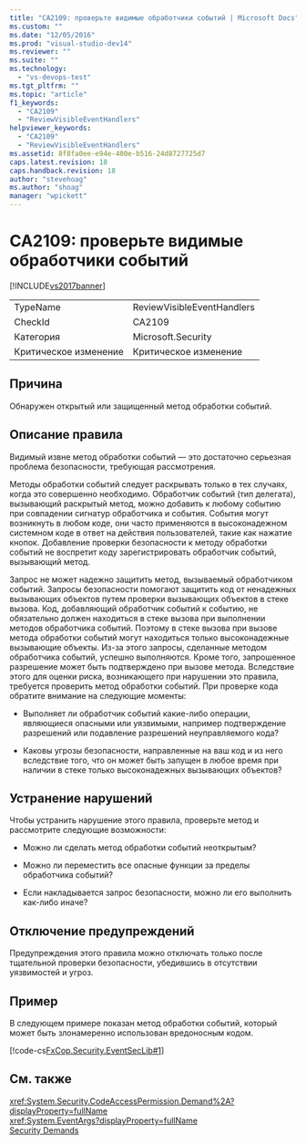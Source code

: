 ```yaml
---
title: "CA2109: проверьте видимые обработчики событий | Microsoft Docs"
ms.custom: ""
ms.date: "12/05/2016"
ms.prod: "visual-studio-dev14"
ms.reviewer: ""
ms.suite: ""
ms.technology: 
  - "vs-devops-test"
ms.tgt_pltfrm: ""
ms.topic: "article"
f1_keywords: 
  - "CA2109"
  - "ReviewVisibleEventHandlers"
helpviewer_keywords: 
  - "CA2109"
  - "ReviewVisibleEventHandlers"
ms.assetid: 8f8fa0ee-e94e-400e-b516-24d8727725d7
caps.latest.revision: 18
caps.handback.revision: 18
author: "stevehoag"
ms.author: "shoag"
manager: "wpickett"
---
```

# CA2109: проверьте видимые обработчики событий
[!INCLUDE[vs2017banner](../code-quality/includes/vs2017banner.md)]

|||  
|-|-|  
|TypeName|ReviewVisibleEventHandlers|  
|CheckId|CA2109|  
|Категория|Microsoft.Security|  
|Критическое изменение|Критическое изменение|  
  
## Причина  
 Обнаружен открытый или защищенный метод обработки событий.  
  
## Описание правила  
 Видимый извне метод обработки событий — это достаточно серьезная проблема безопасности, требующая рассмотрения.  
  
 Методы обработки событий следует раскрывать только в тех случаях, когда это совершенно необходимо.  Обработчик событий \(тип делегата\), вызывающий раскрытый метод, можно добавить к любому событию при совпадении сигнатур обработчика и события.  События могут возникнуть в любом коде, они часто применяются в высоконадежном системном коде в ответ на действия пользователей, такие как нажатие кнопок.  Добавление проверки безопасности к методу обработки событий не воспретит коду зарегистрировать обработчик событий, вызывающий метод.  
  
 Запрос не может надежно защитить метод, вызываемый обработчиком событий.  Запросы безопасности помогают защитить код от ненадежных вызывающих объектов путем проверки вызывающих объектов в стеке вызова.  Код, добавляющий обработчик событий к событию, не обязательно должен находиться в стеке вызова при выполнении методов обработчика событий.  Поэтому в стеке вызова при вызове метода обработки событий могут находиться только высоконадежные вызывающие объекты.  Из\-за этого запросы, сделанные методом обработчика событий, успешно выполняются.  Кроме того, запрошенное разрешение может быть подтверждено при вызове метода.  Вследствие этого для оценки риска, возникающего при нарушении это правила, требуется проверить метод обработки событий.  При проверке кода обратите внимание на следующие моменты:  
  
-   Выполняет ли обработчик событий какие\-либо операции, являющиеся опасными или уязвимыми, например подтверждение разрешений или подавление разрешений неуправляемого кода?  
  
-   Каковы угрозы безопасности, направленные на ваш код и из него вследствие того, что он может быть запущен в любое время при наличии в стеке только высоконадежных вызывающих объектов?  
  
## Устранение нарушений  
 Чтобы устранить нарушение этого правила, проверьте метод и рассмотрите следующие возможности:  
  
-   Можно ли сделать метод обработки событий неоткрытым?  
  
-   Можно ли переместить все опасные функции за пределы обработчика событий?  
  
-   Если накладывается запрос безопасности, можно ли его выполнить как\-либо иначе?  
  
## Отключение предупреждений  
 Предупреждения этого правила можно отключать только после тщательной проверки безопасности, убедившись в отсутствии уязвимостей и угроз.  
  
## Пример  
 В следующем примере показан метод обработки событий, который может быть злонамеренно использован вредоносным кодом.  
  
 [!code-cs[FxCop.Security.EventSecLib#1](../code-quality/codesnippet/CSharp/ca2109-review-visible-event-handlers_1.cs)]  
  
## См. также  
 <xref:System.Security.CodeAccessPermission.Demand%2A?displayProperty=fullName>   
 <xref:System.EventArgs?displayProperty=fullName>   
 [Security Demands](http://msdn.microsoft.com/ru-ru/324c14f8-54ff-494d-9fd1-bfd20962c8ba)